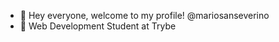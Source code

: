 - 👋 Hey everyone, welcome to my profile! @mariosanseverino
- 🌱 Web Development Student at Trybe
<!---
mariosanseverino/mariosanseverino is a ✨ special ✨ repository because its `README.md` (this file) appears on your GitHub profile.
You can click the Preview link to take a look at your changes.
--->
